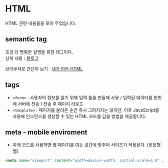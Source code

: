 # HTML

HTML 관련 내용들을 모아 두었습니다.

## semantic tag

조금 더 명확한 설명을 위한 태그이다.  
상세 내용 : [블로그](https://kutar37.tistory.com/entry/%EC%8B%9C%EB%A9%98%ED%8B%B1-%ED%83%9C%EA%B7%B8-Semantic-Tag)

브라우저로 간단히 보기 : [내가 만든 HTML](https://jh8057.github.io/zzemal/study/html)

## tags

- `<form>` : 사용자의 정보를 알기 위해 입력 틀을 만들때 사용 / 입력된 데이터를 한번에 서버에 전송 / 전송 후 페이지 리로드
- `<template>` : 페이지를 불러온 순간 즉시 그려지지는 않지만, 이후 JavaScript를 사용해 인스턴스를 생성할 수 있는 HTML 코드를 담을 방법을 제공합니다.

## meta - mobile enviroment

- 아래 코드를 사용하면 웹 페이지를 여는 공간에 맞추어 사이즈가 적용된다. (반응형 웹)

```html
<meta name="viewport" content="width=device-width, initial-scale=1.0" />
```
